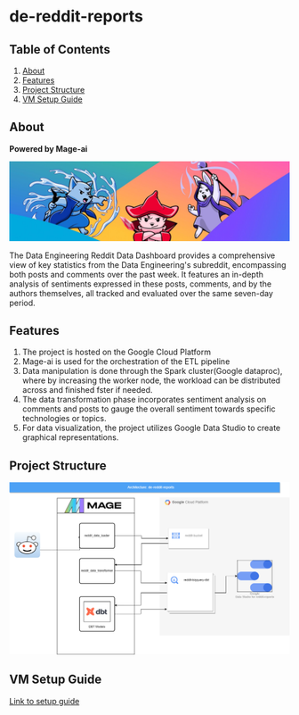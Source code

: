 # de-reddit-reports


## Table of Contents
1. [About](#about)
2. [Features](#features)
3. [Project Structure](#project-structure)
4. [VM Setup Guide](#vm-setup-guide)

## About
**Powered by Mage-ai**
<div>
<img src="https://github.com/mage-ai/assets/blob/main/mascots/mascots-shorter.jpeg?raw=true">
</div>


The Data Engineering Reddit Data Dashboard provides a comprehensive view of key statistics from the Data Engineering's subreddit, encompassing both posts and comments over the past week. It features an in-depth analysis of sentiments expressed in these posts, comments, and by the authors themselves, all tracked and evaluated over the same seven-day period.

## Features

1. The project is hosted on the Google Cloud Platform 
2. Mage-ai is used for the orchestration of the ETL pipeline 
3. Data manipulation is done through the Spark cluster(Google dataproc), where by increasing the worker node, the workload can be distributed across and finished fster if needed.
4. The data transformation phase incorporates sentiment analysis on comments and posts to gauge the overall sentiment towards specific technologies or topics.
5. For data visualization, the project utilizes Google Data Studio to create graphical representations.

## Project Structure

<img src="./README_resources/de-reddit-reports-architecture.drawio.png" alt="project_structure" width="1200"/>

## VM Setup Guide
[Link to setup guide](./vm_setup.md)



